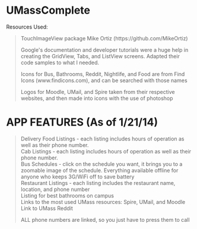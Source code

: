UMassComplete
=============

Resources Used:
<BLOCKQUOTE>
  <p>TouchImageView package Mike Ortiz (https://github.com/MikeOrtiz) </p>
    
  <p>Google's documentation and developer tutorials were a huge help in creating the GridView, Tabs, and ListView screens. Adapted their code samples to what I needed. </p>

 <p>Icons for Bus, Bathrooms, Reddit, Nightlife, and Food are from Find Icons (www.findicons.com), and can be searched with those names</p>
  
  <p>Logos for Moodle, UMail, and Spire taken from their respective websites, and then made into icons with the use of photoshop</p></BLOCKQUOTE>
  
  
APP FEATURES (As of 1/21/14)
==================
  <BLOCKQUOTE>
  Delivery Food Listings - each listing includes hours of operation as well as their phone number. <br>
  Cab Listings - each listing includes hours of operation as well as their phone number. <br>
  Bus Schedules - click on the schedule you want, it brings you to a zoomable image of the schedule. Everything available   offline for anyone who keeps 3G/WiFi off to save battery <br>
  Restaurant Listings - each listing includes the restaurant name, location, and phone number<br>
  Listing for best bathrooms on campus<br>
  Links to the most used UMass resources: Spire, UMail, and Moodle <br>
  Link to UMass Reddit<br>

  ALL phone numbers are linked, so you just have to press them to call </BLOCKQUOTE>
